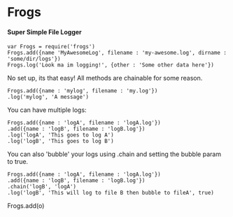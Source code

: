 Frogs
======

#### Super Simple File Logger

    var Frogs = require('frogs')
    Frogs.add({name 'MyAwesomeLog', filename : 'my-awesome.log', dirname : 'some/dir/logs'})
    Frogs.log('Look ma im logging!', {other : 'Some other data here'})

No set up, its that easy! All methods are chainable for some reason.

    Frogs.add({name : 'mylog', filename : 'my.log'})
    .log('mylog', 'A message')

You can have multiple logs:

    Frogs.add({name : 'logA', filename : 'logA.log'})
    .add({name : 'logB', filename : 'logB.log'})
    .log('logA', 'This goes to log A')
    .log('logB', 'This goes to log B')

You can also 'bubble' your logs using .chain and setting the bubble param to true.

    Frogs.add({name : 'logA', filename : 'logA.log'})
    .add({name : 'logB', filename : 'logB.log'})
    .chain('logB', 'logA')
    .log('logB', 'This will log to file B then bubble to fileA', true)

Frogs.add(o)